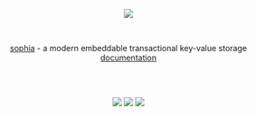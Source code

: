 
<p align="center">
	<a href="http://sphia.org"><img src="http://sphia.org/sophia.png" /></a>
</p>
<br>
<p align="center">
	<a href="http://sphia.org">sophia</a> - a modern embeddable transactional key-value storage
	<br>
	<a href="http://sphia.org/documentation.html">documentation</a>
	<br>
	<br>
</p>
<br>
<p align="center">
	<a href="https://travis-ci.org/pmwkaa/sophia"><img src="https://travis-ci.org/pmwkaa/sophia.svg?branch=master" /></a>
	<a href="https://scan.coverity.com/projects/5109"><img src="https://scan.coverity.com/projects/5109/badge.svg" /></a>
	<a href="https://coveralls.io/r/pmwkaa/sophia?branch=master"><img src="https://coveralls.io/repos/pmwkaa/sophia/badge.svg?branch=master" /></a>
</p>
